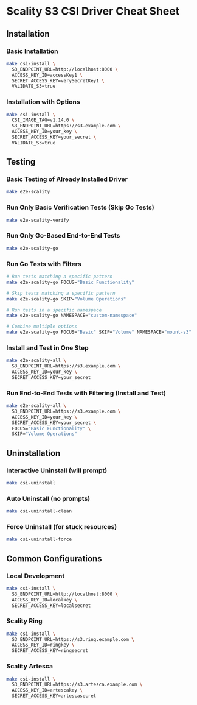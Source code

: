 # Scality S3 CSI Driver Cheat Sheet

## Installation

### Basic Installation
```bash
make csi-install \
  S3_ENDPOINT_URL=http://localhost:8000 \
  ACCESS_KEY_ID=accessKey1 \
  SECRET_ACCESS_KEY=verySecretKey1 \
  VALIDATE_S3=true
```

### Installation with Options
```bash
make csi-install \
  CSI_IMAGE_TAG=v1.14.0 \
  S3_ENDPOINT_URL=https://s3.example.com \
  ACCESS_KEY_ID=your_key \
  SECRET_ACCESS_KEY=your_secret \
  VALIDATE_S3=true
```

## Testing

### Basic Testing of Already Installed Driver
```bash
make e2e-scality
```

### Run Only Basic Verification Tests (Skip Go Tests)
```bash
make e2e-scality-verify
```

### Run Only Go-Based End-to-End Tests
```bash
make e2e-scality-go
```

### Run Go Tests with Filters
```bash
# Run tests matching a specific pattern
make e2e-scality-go FOCUS="Basic Functionality"

# Skip tests matching a specific pattern
make e2e-scality-go SKIP="Volume Operations"

# Run tests in a specific namespace
make e2e-scality-go NAMESPACE="custom-namespace"

# Combine multiple options
make e2e-scality-go FOCUS="Basic" SKIP="Volume" NAMESPACE="mount-s3"
```

### Install and Test in One Step
```bash
make e2e-scality-all \
  S3_ENDPOINT_URL=https://s3.example.com \
  ACCESS_KEY_ID=your_key \
  SECRET_ACCESS_KEY=your_secret
```

### Run End-to-End Tests with Filtering (Install and Test)
```bash
make e2e-scality-all \
  S3_ENDPOINT_URL=https://s3.example.com \
  ACCESS_KEY_ID=your_key \
  SECRET_ACCESS_KEY=your_secret \
  FOCUS="Basic Functionality" \
  SKIP="Volume Operations"
```

## Uninstallation

### Interactive Uninstall (will prompt)
```bash
make csi-uninstall
```

### Auto Uninstall (no prompts)
```bash
make csi-uninstall-clean
```

### Force Uninstall (for stuck resources)
```bash
make csi-uninstall-force
```

## Common Configurations

### Local Development
```bash
make csi-install \
  S3_ENDPOINT_URL=http://localhost:8000 \
  ACCESS_KEY_ID=localkey \
  SECRET_ACCESS_KEY=localsecret
```

### Scality Ring
```bash
make csi-install \
  S3_ENDPOINT_URL=https://s3.ring.example.com \
  ACCESS_KEY_ID=ringkey \
  SECRET_ACCESS_KEY=ringsecret
```

### Scality Artesca
```bash
make csi-install \
  S3_ENDPOINT_URL=https://s3.artesca.example.com \
  ACCESS_KEY_ID=artescakey \
  SECRET_ACCESS_KEY=artescasecret
``` 